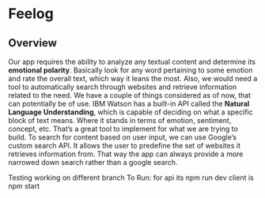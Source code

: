 # Feelog


## Overview
  
   Our app requires the ability to analyze any textual content and determine its **emotional polarity**. Basically look for any word pertaining to some emotion and rate the overall text, which way it leans the most. Also, we would need a tool to automatically search through websites and retrieve information related to the need. We have a couple of things considered as of now, that can potentially be of use. IBM Watson has a built-in API called the **Natural Language Understanding**, which is capable of deciding on what a specific block of text means. Where it stands in terms of emotion, sentiment, concept, etc. That’s a great tool to implement for what we are trying to build. To search for content based on user input,  we can use Google’s custom search API. It allows the user to predefine the set of websites it retrieves information from. That way the app can always provide a more narrowed down search rather than a google search. 

   Testing working on different branch
   To Run:
   for api its npm run dev
   client is npm start